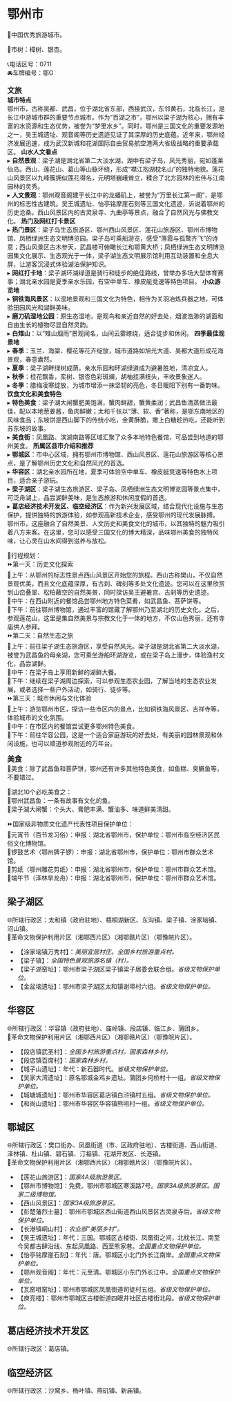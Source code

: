 # 鄂州市  
🏅中国优秀旅游城市。  

🌳市树：樟树、银杏。  

📞电话区号：0711  
🚘车牌编号：鄂G  

<big>**文旅**</big>  
**城市特点**  
鄂州市，古称吴都、武昌，位于湖北省东部，西接武汉，东邻黄石，北临长江，是长江中游城市群的重要节点城市。作为“百湖之市”，鄂州以梁子湖为核心，拥有丰富的水资源和生态优势，被誉为“梦里水乡”。同时，鄂州是三国文化的重要发源地之一，吴王城遗址、观音阁等历史遗迹见证了其深厚的历史底蕴。近年来，鄂州经济发展迅速，成为武汉新城和花湖国际自由贸易航空港两大省级战略的重要承载区。
**山水人文看点**  
▸ **自然景观**：梁子湖是湖北省第二大淡水湖，湖中有梁子岛，风光秀丽，宛如蓬莱仙岛。西山、莲花山、葛山等山脉环绕，形成“襟江抱湖枕名山”的独特地貌。莲花山风景区以九峰簇拥似莲花得名，元明塔巍峨耸立，糅合了北方园林的宏伟与江南园林的灵秀。  
▸ **人文景观**：鄂州观音阁建于长江中的龙蟠矶上，被誉为“万里长江第一阁”，是鄂州的标志性古建筑。吴王城遗址、怡亭铭摩崖石刻等三国文化遗迹，诉说着鄂州的历史沧桑。西山风景区内的古灵泉寺、九曲亭等景点，融合了自然风光与佛教文化。
**热门及网红打卡景区**  
▸ **热门景区**：梁子岛生态旅游区、鄂州西山风景区、莲花山旅游区、鄂州市博物馆、凤栖绿洲生态文明博览园。梁子岛可乘船游览，感受“落霞与孤鹜齐飞”的诗意；西山风景区古木参天，武昌楼可俯瞰长江和鄂黄大桥；凤栖绿洲生态文明博览园集文化展示、生态观光于一体，梁子湖生态文明展示馆利用互动装置和全息大屏，让游客沉浸式体验湖泊保护知识。  
▸ **网红打卡地**：梁子湖环湖绿道是骑行和徒步的绝佳路线，曾举办多场大型体育赛事；湖北亲水园是夏季亲水乐园，有空中单车、橡皮艇竞速等特色项目。
**小众游览地**  
▸ **铜铁海风景区**：以湿地景观和三国文化为特色，相传为关羽冶炼兵器之地，可体验田园风光和湖鲜美味。  
▸ **磨刀矶湿地公园**：原生态湿地，是观鸟和亲近自然的好去处，烟波浩渺的湖面和自由生长的植物尽显自然灵韵。  
▸ **白雉山**：以“雉山烟雨”景观闻名，山间云雾缭绕，适合徒步和休闲。
**四季最佳观景地**  
▸ **春季**：玉兰、海棠、樱花等花卉绽放，城市道路如旭光大道、吴都大道形成花海景观，春意盎然。  
▸ **夏季**：梁子湖畔绿树成荫，亲水乐园和环湖绿道成为避暑胜地，清凉宜人。  
▸ **秋季**：桂花飘香，栾树、银杏色彩斑斓，胡柚挂满枝头，丰收景象迷人。  
▸ **冬季**：腊梅凌寒绽放，为城市增添一抹坚韧的亮色，冬日暖阳下别有一番韵味。
**饮食文化和美食特色**  
▸ **特色美食**：梁子湖大闸蟹肥美饱满，蟹肉鲜甜，蟹黄柔润；武昌鱼清蒸做法最佳，配以本地葱姜酱，鱼肉鲜嫩；太和千张以“薄、软、香”著称，是鄂东南地区的风味食品；东坡饼是西山脚下的传统小吃，金黄酥脆，撒上白糖趁热吃，还能听到苏东坡的故事。  
▸ **美食街**：凤凰路、滨湖南路等区域汇聚了众多本地特色餐馆，可品尝到地道的鄂州美食。
**所属区县市介绍和推荐**  
▸ **鄂城区**：市中心区域，拥有鄂州市博物馆、西山风景区、莲花山旅游区等核心景点，是了解鄂州历史文化和自然风光的首选。  
▸ **华容区**：湖北亲水园所在地，夏季可体验空中单车、橡皮艇竞速等特色水上项目，适合亲子游玩。  
▸ **梁子湖区**：梁子湖生态旅游区、梁子岛、凤栖绿洲生态文明博览园等景点集中，可泛舟湖上，品尝湖鲜美味，是生态旅游和休闲度假的首选。  
▸ **葛店经济技术开发区、临空经济区**：作为新兴发展区域，结合现代化设施与生态保护，提供独特的旅游体验，如参观高新技术企业，感受鄂州的现代发展脉搏。
鄂州市，这座融合了自然美景、人文历史和美食文化的城市，以其独特的魅力吸引着八方来客。在这里，您可以感受三国文化的博大精深，品味鄂州美食的独特风味，让心灵在山水间得到滋养与放松。  

🧭行程规划：  
⏩第一天：历史文化探索  
🔸上午：从鄂州的标志性景点西山风景区开始您的旅程。西山古称樊山，不仅自然景观优美，而且文化底蕴深厚，有古刹、碑刻等多处文化遗迹。您可以在这里欣赏到山峦叠翠、松柏蔽空的自然美景，同时探访吴王避暑宫、古刹等历史遗迹。  
🔸中午：在西山附近的餐馆品尝鄂州地方特色菜肴，如武昌鱼、菩萨饼等。  
🔸下午：前往鄂州博物馆，通过丰富的馆藏了解鄂州乃至湖北的历史文化。之后，参观莲花山，这里是集自然美景与宗教文化于一体的地方，不仅山色秀丽，还有寺庙供人参拜。  
⏩第二天：自然生态之旅  
🔸上午：前往梁子湖生态旅游区，享受自然风光。梁子湖是湖北省第二大淡水湖，被誉为武昌鱼的母亲湖，您可乘坐游船环湖游览，或在梁子岛上漫步，体验渔村文化，品尝湖鲜。  
🔸中午：在梁子岛上享用新鲜的湖鲜大餐。  
🔸下午：继续在梁子湖周边探索，可以参观生态农业园，了解当地的生态农业发展，或者选择一些户外活动，如骑行、徒步等。  
⏩第三天：城市休闲与文化体验  
🔸上午：游览鄂州市区，探访一些市区内的景点，比如铜铁海风景区、吉祥寺等，体验城市的文化氛围。  
🔸中午：在市区内的餐馆尝试更多鄂州特色美食。  
🔸下午：前往华容公园，这是一个适合家庭游玩的好去处，有美丽的园林景观和休闲设施，也可以顺道参观附近的万年台。  

<big>**美食**</big>  
🍴美食：除了武昌鱼和菩萨饼，鄂州还有许多其他特色美食，如鱼糕、臭鳜鱼等，不要错过。  
  
🍴湖北10个必吃美食之：  
🔸鄂州武昌鱼：一条有故事有文化的鱼。  
🔸梁子湖大闸蟹：个头大、膏肥丰满、蟹油多、味道鲜美清甜。  

⏩国家级非物质文化遗产代表性项目保护单位：  
🔸元宵节（百节龙习俗）：申报：湖北省鄂州市，保护单位：鄂州市临空经济区民俗文化博物馆。  
🔸锣鼓艺术（鄂州牌子锣）：申报：湖北省鄂州市，保护单位：鄂州市群众艺术馆。  
🔸剪纸（鄂州雕花剪纸）：申报：湖北省鄂州市，保护单位：鄂州市群众艺术馆。  
🔸端午节（泽林旱龙舟）：申报：湖北省鄂州市，保护单位：鄂州市群众艺术馆。    

## 梁子湖区  
🌐所辖行政区：太和镇（政府驻地）、梧桐湖新区、东沟镇、梁子镇、涂家垴镇、沼山镇。  
🚩革命文物保护利用片区（湘鄂西片区）（湘鄂赣片区）（鄂豫皖片区）。  

* 【涂家垴镇万秀村】：*美丽宜居村庄。全国乡村旅游重点村。*  
* 【梁子镇】：*全国特色景观旅游名镇（村）。*  
* 【梁子湖窑址】：鄂州市梁子湖区梁子镇梁子居委会联合组。*省级文物保护单位。*  
* 【金盆垴遗址】：鄂州市梁子湖区太和镇谢埠村六组。*省级文物保护单位。*  

## 华容区  
🌐所辖行政区：华容镇（政府驻地）、庙岭镇、段店镇、临江乡、蒲团乡。  
🚩革命文物保护利用片区（湘鄂西片区）（湘鄂赣片区）（鄂豫皖片区）。  

* 【段店镇武圣村】：*全国乡村旅游重点村。国家森林乡村。*  
* 【段店镇百席村】：*国家森林乡村。*  
* 【城子山遗址】：年代：新石器时代。*省级文物保护单位。*  
* 【吴家大湾遗址】：原名鄂城金鸡乡遗址。蒲团乡何桥村十一组。*省级文物保护单位。*  
* 【城塘城遗址】：鄂州市华容区葛店镇白浒镇村五组。*省级文物保护单位。*  
* 【和尚山遗址】：鄂州市华容区华容镇熊咀村一组。*省级文物保护单位。*  

## 鄂城区  
🌐所辖行政区：樊口街办、凤凰街道（市、区政府驻地）、古楼街道、西山街道、泽林镇、杜山镇、碧石镇、汀祖镇、花湖开发区、长港镇。  
🚩革命文物保护利用片区（湘鄂西片区）（湘鄂赣片区）（鄂豫皖片区）。  

* 【莲花山旅游区】：*国家4A级旅游景区。*  
* 【鄂州市博物馆】：免费。鄂州市鄂城区寒溪路7号。*国家3A级旅游景区。国家二级博物馆。*  
* 【西山风景区】：*国家3A级旅游景区。*  
* 【彭楚藩烈士墓】：鄂州市鄂城区西山街道西山风景区古灵泉寺后。*省级文物保护单位。*  
* 【长港镇峒山村】：*农业部“美丽乡村”。*  
* 【吴王城遗址】：年代：三国。鄂城区古楼街、凤凰街之间，北枕长江、南至今吴都古肆沿线、东起凤凰路、西至熊家巷。*全国重点文物保护单位。*  
* 【怡亭铭摩崖石刻】：年代：唐。鄂城区小北门外长江南岸。*全国重点文物保护单位。*  
* 【鄂州观音阁】：年代：元至清。鄂城区小东门外长江中。*全国重点文物保护单位。*  
* 【瓦窑咀窑址】：鄂州市鄂城区凤凰街道司徒村五组。*省级文物保护单位。*  
* 【庾亮楼】：鄂州市鄂城区古楼街道四眼井社区古楼街北段。*省级文物保护单位。*  

## 葛店经济技术开发区  
🌐所辖行政区：葛店镇。  

## 临空经济区  
🌐所辖行政区：沙窝乡、杨叶镇、燕矶镇、新庙镇。  
